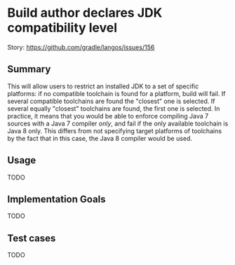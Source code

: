 # Build author declares JDK compatibility level

Story: https://github.com/gradle/langos/issues/156

## Summary

This will allow users to restrict an installed JDK to a set of specific platforms: if no compatible toolchain is found for a platform, build will fail. If several compatible toolchains are found the "closest" one is selected. If several equally "closest" toolchains are found, the first one is selected. In practice, it means that you would be able to enforce compiling Java 7 sources with a Java 7 compiler *only*, and fail if the only available toolchain is Java 8 only. This differs from not specifying target platforms of toolchains by the fact that in this case, the Java 8 compiler would be used.

## Usage

TODO

## Implementation Goals

TODO

## Test cases

TODO
